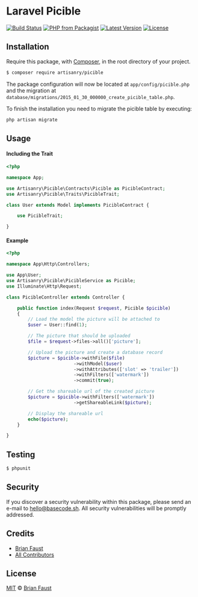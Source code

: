 # Laravel Picible

[![Build Status](https://img.shields.io/travis/artisanry/Picible/master.svg?style=flat-square)](https://travis-ci.org/artisanry/Picible)
[![PHP from Packagist](https://img.shields.io/packagist/php-v/artisanry/picible.svg?style=flat-square)]()
[![Latest Version](https://img.shields.io/github/release/artisanry/Picible.svg?style=flat-square)](https://github.com/artisanry/Picible/releases)
[![License](https://img.shields.io/packagist/l/artisanry/Picible.svg?style=flat-square)](https://packagist.org/packages/artisanry/Picible)

## Installation

Require this package, with [Composer](https://getcomposer.org/), in the root directory of your project.

``` bash
$ composer require artisanry/picible
```

The package configuration will now be located at `app/config/picible.php` and the migration at `database/migrations/2015_01_30_000000_create_picible_table.php`.

To finish the installation you need to migrate the picible table by executing:

```bash
php artisan migrate
```

## Usage

#### Including the Trait
``` php
<?php

namespace App;

use Artisanry\Picible\Contracts\Picible as PicibleContract;
use Artisanry\Picible\Traits\PicibleTrait;

class User extends Model implements PicibleContract {

    use PicibleTrait;

}
```

#### Example
``` php
<?php

namespace App\Http\Controllers;

use App\User;
use Artisanry\Picible\PicibleService as Picible;
use Illuminate\Http\Request;

class PicibleController extends Controller {

    public function index(Request $request, Picible $picible)
    {
        // Load the model the picture will be attached to
        $user = User::find(1);

        // The picture that should be uploaded
        $file = $request->files->all()['picture'];

        // Upload the picture and create a database record
        $picture = $picible->withFile($file)
                         ->withModel($user)
                         ->withAttributes(['slot' => 'trailer'])
                         ->withFilters(['watermark'])
                         ->commit(true);

        // Get the shareable url of the created picture
        $picture = $picible->withFilters(['watermark'])
                         ->getShareableLink($picture);

        // Display the shareable url
        echo($picture);
    }

}
```

## Testing

``` bash
$ phpunit
```

## Security

If you discover a security vulnerability within this package, please send an e-mail to hello@basecode.sh. All security vulnerabilities will be promptly addressed.

## Credits

- [Brian Faust](https://github.com/faustbrian)
- [All Contributors](../../contributors)

## License

[MIT](LICENSE) © [Brian Faust](https://basecode.sh)

<!-- ## To-Do
- Implement **Batch processing** with an easy to use syntax.
- Implement **Move to Slot** with an easy to use syntax.
- Implement **getShareableLink** for the following adapters
    - Azure
    - Copy
    - Ftp
    - GridFs
    - Rackspace
    - Sftp
    - WebDav
    - ZipArchive
- Refactoring and Package structuring
- Write more about how to use the package
- Write more descriptive comments -->
